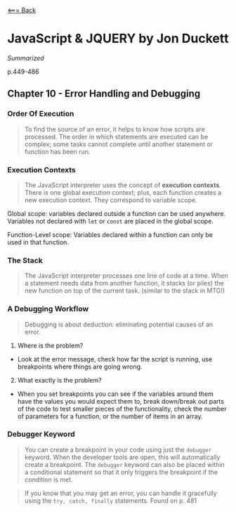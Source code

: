 [<=== Back](/README.md)

# JavaScript & JQUERY by Jon Duckett
*Summarized*

p.449-486

## Chapter 10 - Error Handling and Debugging

### Order Of Execution

> To find the source of an error, it helps to know how scripts are processed. The order in which statements are executed can be complex; some tasks cannot complete until another statement or function has been run.

### Execution Contexts

> The JavaScript interpreter uses the concept of **execution contexts**. There is one global execution context; plus, each function creates a new execution context. They correspond to variable scope.

Global scope: variables declared outside a function can be used anywhere. Variables not declared with `let` or `const` are placed in the global scope.

Function-Level scope: Variables declared within a function can only be used in that function.

### The Stack

> The JavaScript interpreter processes one line of code at a time. When a statement needs data from another function, it stacks (or piles) the new function on top of the current task. (similar to the stack in MTG!)

### A Debugging Workflow

> Debugging is about deduction: eliminating potential causes of an error. 

1. Where is the problem?
- Look at the error message, check how far the script is running, use breakpoints where things are going wrong.
2. What exactly is the problem?
- When you set breakpoints you can see if the variables around them have the values you would expect them to, break down/break out parts of the code to test smaller pieces of the functionality, check the number of parameters for a function, or the number of items in an array.

### Debugger Keyword

> You can create a breakpoint in your code using just the `debugger` keyword. When the developer tools are open, this will automatically create a breakpoint. The `debugger` keyword can also be placed within a conditional statement so that it only triggers the breakpoint if the condition is met.


> If you know that you may get an error, you can handle it gracefully using the `try, catch, finally` statements. Found on p. 481
